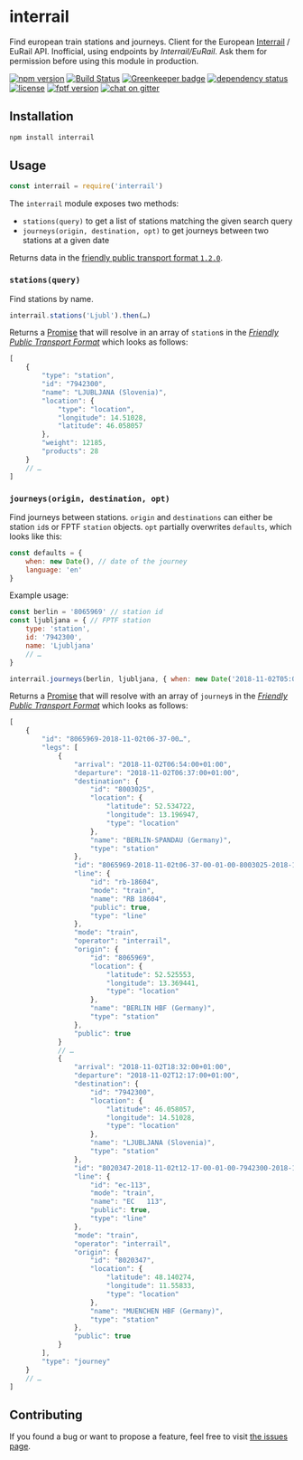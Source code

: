 # interrail

Find european train stations and journeys. Client for the European [Interrail](http://interrail.eu) / EuRail API. Inofficial, using endpoints by *Interrail/EuRail*. Ask them for permission before using this module in production.

[![npm version](https://img.shields.io/npm/v/interrail.svg)](https://www.npmjs.com/package/interrail)
[![Build Status](https://travis-ci.org/juliuste/interrail.svg?branch=master)](https://travis-ci.org/juliuste/interrail)
[![Greenkeeper badge](https://badges.greenkeeper.io/juliuste/interrail.svg)](https://greenkeeper.io/)
[![dependency status](https://img.shields.io/david/juliuste/interrail.svg)](https://david-dm.org/juliuste/interrail)
[![license](https://img.shields.io/github/license/juliuste/interrail.svg?style=flat)](LICENSE)
[![fptf version](https://fptf.badges.juliustens.eu/badge/juliuste/interrail)](https://fptf.badges.juliustens.eu/link/juliuste/interrail)
[![chat on gitter](https://badges.gitter.im/public-transport.svg)](https://gitter.im/public-transport)

## Installation

```sh
npm install interrail
```

## Usage

```js
const interrail = require('interrail')
```

The `interrail` module exposes two methods:

- `stations(query)` to get a list of stations matching the given search query
- `journeys(origin, destination, opt)` to get journeys between two stations at a given date

Returns data in the [friendly public transport format `1.2.0`](https://github.com/public-transport/friendly-public-transport-format/tree/1.2.0).

### `stations(query)`

Find stations by name.

```js
interrail.stations('Ljubl').then(…)
```

Returns a [Promise](https://developer.mozilla.org/en-US/docs/Web/JavaScript/Reference/Global_Objects/promise) that will resolve in an array of `station`s in the [*Friendly Public Transport Format*](https://github.com/public-transport/friendly-public-transport-format/tree/1.2.0) which looks as follows:

```js
[
	{
		"type": "station",
		"id": "7942300",
		"name": "LJUBLJANA (Slovenia)",
		"location": {
			"type": "location",
			"longitude": 14.51028,
			"latitude": 46.058057
		},
		"weight": 12185,
		"products": 28
	}
	// …
]
```

### `journeys(origin, destination, opt)`

Find journeys between stations. `origin` and `destinations` can either be station `id`s or FPTF `station` objects. `opt` partially overwrites `defaults`, which looks like this:

```js
const defaults = {
	when: new Date(), // date of the journey
	language: 'en'
}
```

Example usage:

```js
const berlin = '8065969' // station id
const ljubljana = { // FPTF station
	type: 'station',
	id: '7942300',
	name: 'Ljubljana'
	// …
}

interrail.journeys(berlin, ljubljana, { when: new Date('2018-11-02T05:00:00+0200') }).then(…)
```

Returns a [Promise](https://developer.mozilla.org/en-US/docs/Web/JavaScript/Reference/Global_Objects/promise) that will resolve with an array of `journey`s in the [*Friendly Public Transport Format*](https://github.com/public-transport/friendly-public-transport-format/tree/1.2.0) which looks as follows:

```js
[
	{
		"id": "8065969-2018-11-02t06-37-00…",
		"legs": [
			{
				"arrival": "2018-11-02T06:54:00+01:00",
				"departure": "2018-11-02T06:37:00+01:00",
				"destination": {
					"id": "8003025",
					"location": {
						"latitude": 52.534722,
						"longitude": 13.196947,
						"type": "location"
					},
					"name": "BERLIN-SPANDAU (Germany)",
					"type": "station"
				},
				"id": "8065969-2018-11-02t06-37-00-01-00-8003025-2018-11-02t06-54-00-01-00-rb-18604",
				"line": {
					"id": "rb-18604",
					"mode": "train",
					"name": "RB 18604",
					"public": true,
					"type": "line"
				},
				"mode": "train",
				"operator": "interrail",
				"origin": {
					"id": "8065969",
					"location": {
						"latitude": 52.525553,
						"longitude": 13.369441,
						"type": "location"
					},
					"name": "BERLIN HBF (Germany)",
					"type": "station"
				},
				"public": true
			}
			// …
			{
				"arrival": "2018-11-02T18:32:00+01:00",
				"departure": "2018-11-02T12:17:00+01:00",
				"destination": {
					"id": "7942300",
					"location": {
						"latitude": 46.058057,
						"longitude": 14.51028,
						"type": "location"
					},
					"name": "LJUBLJANA (Slovenia)",
					"type": "station"
				},
				"id": "8020347-2018-11-02t12-17-00-01-00-7942300-2018-11-02t18-32-00-01-00-ec-113",
				"line": {
					"id": "ec-113",
					"mode": "train",
					"name": "EC   113",
					"public": true,
					"type": "line"
				},
				"mode": "train",
				"operator": "interrail",
				"origin": {
					"id": "8020347",
					"location": {
						"latitude": 48.140274,
						"longitude": 11.55833,
						"type": "location"
					},
					"name": "MUENCHEN HBF (Germany)",
					"type": "station"
				},
				"public": true
			}
		],
		"type": "journey"
	}
	// …
]
```

## Contributing

If you found a bug or want to propose a feature, feel free to visit [the issues page](https://github.com/juliuste/interrail/issues).

